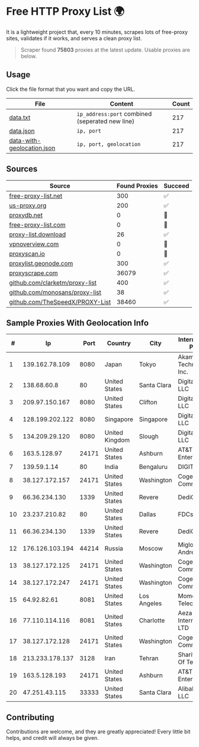 
# Free HTTP Proxy List 🌍

It is a lightweight project that, every 10 minutes, scrapes lots of free-proxy sites, validates if it works, and serves a clean proxy list.


> Scraper found **75803** proxies at the latest update. Usable proxies are below.

## Usage

Click the file format that you want and copy the URL.


|File|Content|Count|
|----|-------|-----|
|[data.txt](https://raw.githubusercontent.com/themiralay/Proxy-List-World/master/data.txt)|`ip_address:port` combined (seperated new line)|217|
|[data.json](https://raw.githubusercontent.com/themiralay/Proxy-List-World/master/data.json)|`ip, port`|217|
|[data-with-geolocation.json](https://raw.githubusercontent.com/themiralay/Proxy-List-World/master/data-with-geolocation.json)|`ip, port, geolocation`|217|

## Sources

|Source|Found Proxies|Succeed|
|------|-------------|-------|
|[free-proxy-list.net](https://free-proxy-list.net)|300|✅|
|[us-proxy.org](https://www.us-proxy.org)|200|✅|
|[proxydb.net](http://proxydb.net)|0|🚫|
|[free-proxy-list.com](https://free-proxy-list.com/?page=&port=&type%5B%5D=http&type%5B%5D=https&up_time=0&search=Search)|0|🚫|
|[proxy-list.download](https://www.proxy-list.download/HTTP)|26|✅|
|[vpnoverview.com](https://vpnoverview.com/privacy/anonymous-browsing/free-proxy-servers)|0|🚫|
|[proxyscan.io](https://www.proxyscan.io)|0|🚫|
|[proxylist.geonode.com](https://proxylist.geonode.com/api/proxy-list?limit=300&page=1&sort_by=lastChecked&sort_type=desc&protocols=http,https)|300|✅|
|[proxyscrape.com](https://api.proxyscrape.com/v2/?request=displayproxies&protocol=http&timeout=10000&country=all&ssl=all&anonymity=all)|36079|✅|
|[github.com/clarketm/proxy-list](https://raw.githubusercontent.com/clarketm/proxy-list/master/proxy-list-raw.txt)|400|✅|
|[github.com/monosans/proxy-list](https://raw.githubusercontent.com/monosans/proxy-list/main/proxies/http.txt)|38|✅|
|[github.com/TheSpeedX/PROXY-List](https://raw.githubusercontent.com/TheSpeedX/PROXY-List/master/http.txt)|38460|✅|


## Sample Proxies With Geolocation Info

|#|Ip|Port|Country|City|Internet Service Provider|
|-|--|----|-------|----|-------------------------|
|1|139.162.78.109|8080|Japan|Tokyo|Akamai Technologies, Inc.|
|2|138.68.60.8|80|United States|Santa Clara|DigitalOcean, LLC|
|3|209.97.150.167|8080|United States|Clifton|DigitalOcean, LLC|
|4|128.199.202.122|8080|Singapore|Singapore|DigitalOcean, LLC|
|5|134.209.29.120|8080|United Kingdom|Slough|DigitalOcean, LLC|
|6|163.5.128.97|24171|United States|Ashburn|AT&T Enterprises, LLC|
|7|139.59.1.14|80|India|Bengaluru|DIGITALOCEAN|
|8|38.127.172.157|24171|United States|Washington|Cogent Communications|
|9|66.36.234.130|1339|United States|Revere|DediOutlet, LLC|
|10|23.237.210.82|80|United States|Dallas|FDCservers.net|
|11|66.36.234.130|1339|United States|Revere|DediOutlet, LLC|
|12|176.126.103.194|44214|Russia|Moscow|Miglovets Egor Andreevich|
|13|38.127.172.125|24171|United States|Washington|Cogent Communications|
|14|38.127.172.247|24171|United States|Washington|Cogent Communications|
|15|64.92.82.61|8081|United States|Los Angeles|Momentum Telecom, Inc.|
|16|77.110.114.116|8081|United States|Charlotte|Aeza International LTD|
|17|38.127.172.128|24171|United States|Washington|Cogent Communications|
|18|213.233.178.137|3128|Iran|Tehran|Sharif University Of Technology|
|19|163.5.128.193|24171|United States|Ashburn|AT&T Enterprises, LLC|
|20|47.251.43.115|33333|United States|Santa Clara|Alibaba Cloud LLC|



## Contributing

Contributions are welcome, and they are greatly appreciated! Every
little bit helps, and credit will always be given.

